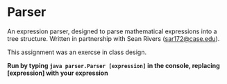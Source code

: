 # Parser
An expression parser, designed to parse mathematical expressions into a tree structure. Written in partnership with Sean Rivers (sar172@case.edu).

This assignment was an exercse in class design. 

**Run by typing `java parser.Parser [expression]` in the console, replacing [expression] with your expression**
